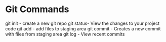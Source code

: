 # Git Commands

git init - create a new git repo
git status- View the changes to your project code
git add - add files to staging area
git commit - Creates a new commit with files from staging area
git log - View recent commits
